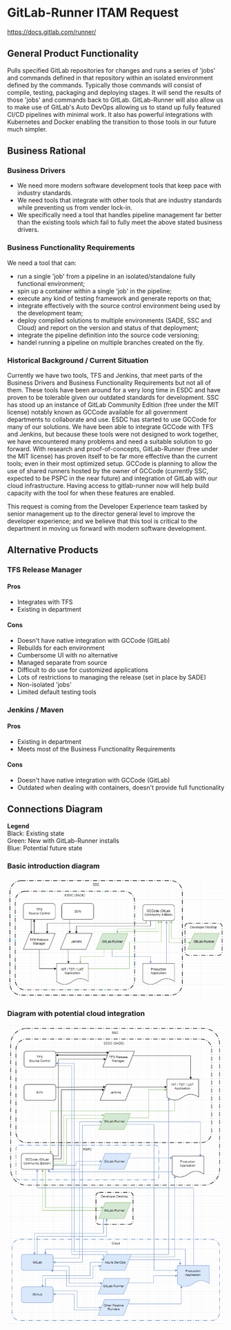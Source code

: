 # GitLab-Runner ITAM Request 
https://docs.gitlab.com/runner/

## General Product Functionality
Pulls specified GitLab repositories for changes and runs a series of 'jobs' and commands defined in that repository within an isolated environment defined by the commands. 
Typically those commands will consist of compile, testing, packaging and deploying stages. 
It will send the results of those 'jobs' and commands back to GitLab.
GitLab-Runner will also allow us to make use of GitLab's Auto DevOps allowing us to stand up fully featured CI/CD pipelines with minimal work.
It also has powerful integrations with Kubernetes and Docker enabling the transition to those tools in our future much simpler.

## Business Rational

### Business Drivers 

- We need more modern software development tools that keep pace with industry standards.  
- We need tools that integrate with other tools that are industry standards while preventing us from vender lock-in.  
- We specifically need a tool that handles pipeline management far better than the existing tools which fail to fully meet the above stated business drivers. 

### Business Functionality Requirements 

We need a tool that can: 
- run a single 'job' from a pipeline in an isolated/standalone fully functional environment; 
- spin up a container within a single 'job' in the pipeline; 
- execute any kind of testing framework and generate reports on that; 
- integrate effectively with the source control environment being used by the development team; 
- deploy compiled solutions to multiple environments (SADE, SSC and Cloud) and report on the version and status of that deployment; 
- integrate the pipeline definition into the source code versioning; 
- handel running a pipeline on multiple branches created on the fly.

### Historical Background / Current Situation 

Currently we have two tools, TFS and Jenkins, that meet parts of the Business Drivers and Business Functionality Requirements but not all of them. 
These tools have been around for a very long time in ESDC and have proven to be tolerable given our outdated standards for development. 
SSC has stood up an instance of GitLab Community Edition (free under the MIT license) notably known as GCCode available for all government departments to collaborate and use. 
ESDC has started to use GCCode for many of our solutions. 
We have been able to integrate GCCode with TFS and Jenkins, but because these tools were not designed to work together, we have encountered many problems and need a suitable solution to go forward. 
With research and proof-of-concepts, GitLab-Runner (free under the MIT license) has proven itself to be far more effective than the current tools; even in their most optimized setup. 
GCCode is planning to allow the use of shared runners hosted by the owner of GCCode (currently SSC, expected to be PSPC in the near future) and integration of GitLab with our cloud infrastructure. 
Having access to gitlab-runner now will help build capacity with the tool for when these features are enabled.

This request is coming from the Developer Experience team tasked by senior management up to the director general level to improve the developer experience; and we believe that this tool is critical to the department in moving us forward with modern software development.

## Alternative Products

### TFS Release Manager

#### Pros
- Integrates with TFS
- Existing in department

#### Cons
- Doesn't have native integration with GCCode (GitLab)
- Rebuilds for each environment
- Cumbersome UI with no alternative
- Managed separate from source
- Difficult to do use for customized applications
- Lots of restrictions to managing the release (set in place by SADE)
- Non-isolated 'jobs'
- Limited default testing tools

### Jenkins / Maven

#### Pros
- Existing in department
- Meets most of the Business Functionality Requirements

#### Cons
- Doesn't have native integration with GCCode (GitLab)
- Outdated when dealing with containers, doesn't provide full functionality

## Connections Diagram
**Legend**  
Black: Existing state  
Green: New with GitLab-Runner installs  
Blue: Potential future state

### Basic introduction diagram
![Connections Diagram](https://github.com/esdc-devx/DX-Notes/blob/master/software-requests/gitlab-runner/GitLab-Runner_ConnectionDiagram.PNG)


### Diagram with potential cloud integration
![Connections Diagram With Cloud](https://github.com/esdc-devx/DX-Notes/blob/master/software-requests/gitlab-runner/GitLab-Runner_ConnectionDiagram_WithCloud.PNG)
